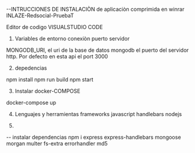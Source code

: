 --INTRUCCIONES DE INSTALACIÒN de aplicaciòn comprimida en winrar INLAZE-Redsocial-PruebaT

Editor de codigo VISUALSTUDIO CODE

1. Variables de entorno conexiòn puerto servidor

MONGODB_URI, el uri de la base de datos mongodb
 el puerto del servidor http. Por defecto en esta api el port 3000
 
 2. depedencias 
 
 npm install
npm run build
npm start

3. Instalar docker-COMPOSE 

 docker-compose up
 
 4. Lenguajes y herramientas frameworks
 javascript 
 handlebars
 nodejs 
 
 
5. 
-- instalar dependencias
npm i express express-handlebars mongoose morgan multer fs-extra errorhandler md5

